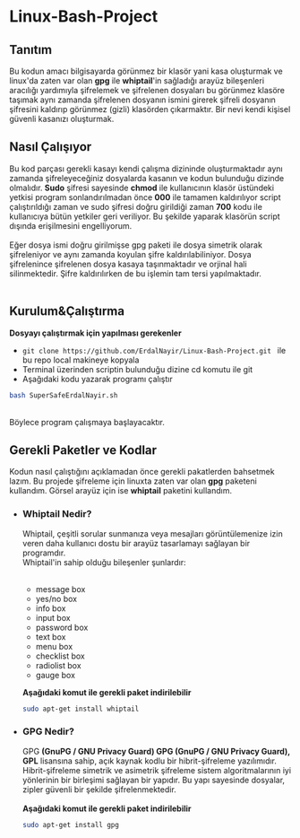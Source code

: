 # Linux-Bash-Project

## Tanıtım
Bu kodun amacı bilgisayarda görünmez bir klasör yani kasa oluşturmak ve linux'da zaten var olan <b>gpg</b> ile <b>whiptail</b>'in sağladığı arayüz bileşenleri aracılığı yardımıyla şifrelemek ve şifrelenen dosyaları bu görünmez klasöre taşımak aynı zamanda şifrelenen dosyanın ismini girerek şifreli dosyanın şifresini kaldırıp görünmez (gizli) klasörden çıkarmaktır. Bir nevi kendi kişisel güvenli kasanızı oluşturmak.

## Nasıl Çalışıyor
Bu kod parçası gerekli kasayı kendi çalışma dizininde oluşturmaktadır aynı zamanda şifreleyeceğiniz dosyalarda kasanın ve kodun bulunduğu dizinde olmalıdır. <b>Sudo</b> şifresi sayesinde <b>chmod</b> ile kullanıcının klasör üstündeki yetkisi program sonlandırılmadan önce <b>000</b> ile tamamen kaldırılıyor script çalıştırıldığı zaman ve sudo şifresi doğru girildiği zaman <b>700</b> kodu ile kullanıcıya bütün yetkiler geri veriliyor. Bu şekilde yaparak klasörün script dışında erişilmesini engelliyorum. 
<br />
<br />
Eğer dosya ismi doğru girilmişse gpg paketi ile dosya simetrik olarak şifreleniyor ve aynı zamanda koyulan şifre kaldırılabiliniyor. Dosya şifrelenince şifrelenen dosya kasaya taşınmaktadır ve orjinal hali silinmektedir. Şifre kaldırılırken de bu işlemin tam tersi yapılmaktadır. 
<br />
<br />

## Kurulum&Çalıştırma
<b>Dosyayı çalıştırmak için yapılması gerekenler</b>
* ```git clone https://github.com/ErdalNayir/Linux-Bash-Project.git ``` ile bu repo local makineye kopyala
* Terminal üzerinden scriptin bulunduğu dizine cd komutu ile git 
* Aşağıdaki kodu yazarak programı çalıştır
```bash
bash SuperSafeErdalNayir.sh
````
<br />
Böylece program çalışmaya başlayacaktır.

## Gerekli Paketler ve Kodlar

Kodun nasıl çalıştığını açıklamadan önce gerekli pakatlerden bahsetmek lazım. Bu projede şifreleme için linuxta zaten var olan <b>gpg</b> paketeni kullandım. Görsel arayüz için ise <b>whiptail</b> paketini kullandım. 

* ### Whiptail Nedir?
  Whiptail, çeşitli sorular sunmanıza veya mesajları görüntülemenize izin veren daha kullanıcı dostu bir arayüz tasarlamayı sağlayan bir programdır.<br />
  Whiptail'in sahip olduğu bileşenler şunlardır:
  <br />
  <br />
  * message box
  * yes/no box
  * info box
  * input box
  * password box
  * text box
  * menu box
  * checklist box
  * radiolist box
  * gauge box

  <b> Aşağıdaki komut ile gerekli paket indirilebilir</b>
  ```bash
  sudo apt-get install whiptail
  ```

* ### GPG Nedir?
  GPG <b>(GnuPG / GNU Privacy Guard) GPG (GnuPG / GNU Privacy Guard), GPL</b> lisansına sahip, açık kaynak kodlu bir hibrit-şifreleme yazılımıdır. Hibrit-şifreleme simetrik ve asimetrik şifreleme sistem algoritmalarının iyi yönlerinin bir birleşimi sağlayan bir yapıdır. Bu yapı sayesinde dosyalar, zipler güvenli bir şekilde şifrelenmektedir.<br /><br />
  <b> Aşağıdaki komut ile gerekli paket indirilebilir</b>
  ```bash
  sudo apt-get install gpg
  ```
  


  
